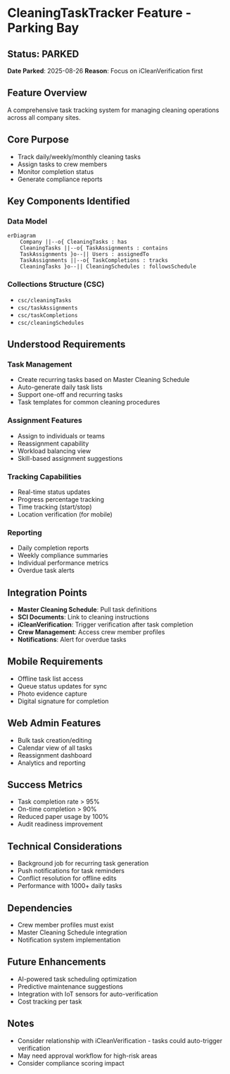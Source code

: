 # CleaningTaskTracker Feature - Parking Bay

## Status: PARKED
**Date Parked**: 2025-08-26
**Reason**: Focus on iCleanVerification first

## Feature Overview
A comprehensive task tracking system for managing cleaning operations across all company sites.

## Core Purpose
- Track daily/weekly/monthly cleaning tasks
- Assign tasks to crew members
- Monitor completion status
- Generate compliance reports

## Key Components Identified

### Data Model
```mermaid
erDiagram
    Company ||--o{ CleaningTasks : has
    CleaningTasks ||--o{ TaskAssignments : contains
    TaskAssignments }o--|| Users : assignedTo
    TaskAssignments ||--o{ TaskCompletions : tracks
    CleaningTasks }o--|| CleaningSchedules : followsSchedule
```

### Collections Structure (CSC)
- `csc/cleaningTasks`
- `csc/taskAssignments`
- `csc/taskCompletions`
- `csc/cleaningSchedules`

## Understood Requirements

### Task Management
- Create recurring tasks based on Master Cleaning Schedule
- Auto-generate daily task lists
- Support one-off and recurring tasks
- Task templates for common cleaning procedures

### Assignment Features
- Assign to individuals or teams
- Reassignment capability
- Workload balancing view
- Skill-based assignment suggestions

### Tracking Capabilities
- Real-time status updates
- Progress percentage tracking
- Time tracking (start/stop)
- Location verification (for mobile)

### Reporting
- Daily completion reports
- Weekly compliance summaries
- Individual performance metrics
- Overdue task alerts

## Integration Points
- **Master Cleaning Schedule**: Pull task definitions
- **SCI Documents**: Link to cleaning instructions
- **iCleanVerification**: Trigger verification after task completion
- **Crew Management**: Access crew member profiles
- **Notifications**: Alert for overdue tasks

## Mobile Requirements
- Offline task list access
- Queue status updates for sync
- Photo evidence capture
- Digital signature for completion

## Web Admin Features
- Bulk task creation/editing
- Calendar view of all tasks
- Reassignment dashboard
- Analytics and reporting

## Success Metrics
- Task completion rate > 95%
- On-time completion > 90%
- Reduced paper usage by 100%
- Audit readiness improvement

## Technical Considerations
- Background job for recurring task generation
- Push notifications for task reminders
- Conflict resolution for offline edits
- Performance with 1000+ daily tasks

## Dependencies
- Crew member profiles must exist
- Master Cleaning Schedule integration
- Notification system implementation

## Future Enhancements
- AI-powered task scheduling optimization
- Predictive maintenance suggestions
- Integration with IoT sensors for auto-verification
- Cost tracking per task

## Notes
- Consider relationship with iCleanVerification - tasks could auto-trigger verification
- May need approval workflow for high-risk areas
- Consider compliance scoring impact